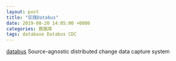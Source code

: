 ```yaml
---
layout: post
title: "实践Databus"
date: 2019-08-20 14:05:00 +0800
categories: 数据库
tags: database Databus CDC
---
```


[databus](https://github.com/linkedin/databus) Source-agnostic distributed change data capture system

